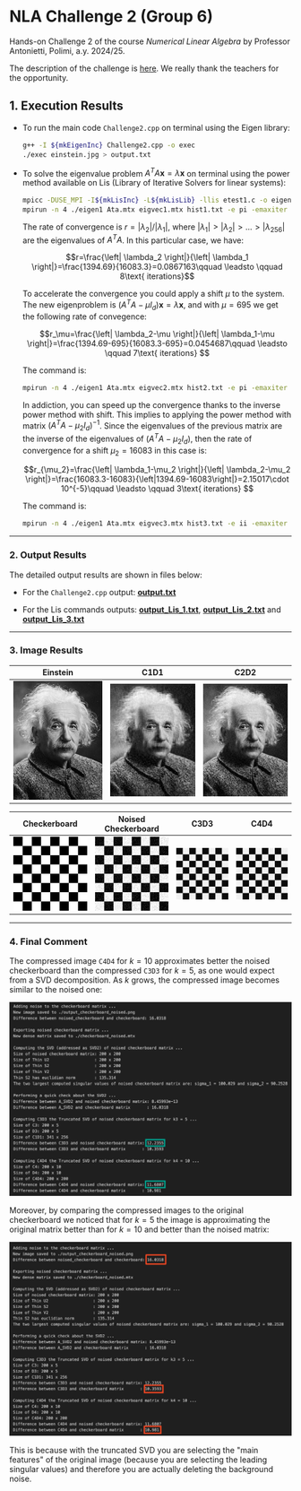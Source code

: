 # NLA Challenge 2 (Group 6)

Hands-on Challenge 2 of the course _Numerical Linear Algebra_ by Professor Antonietti, Polimi, a.y. 2024/25.

The description of the challenge is [here](Challenge2_description.pdf). We really thank the teachers for the opportunity.

## 1. Execution Results

- To run the main code `Challenge2.cpp` on terminal using the Eigen library:

  ```bash
  g++ -I ${mkEigenInc} Challenge2.cpp -o exec
  ./exec einstein.jpg > output.txt
  ```

- To solve the eigenvalue problem $A^TA \mathbf{x}=\lambda \mathbf{x}$ on terminal using the power method available on Lis (Library of Iterative Solvers for linear systems):

  ```bash
  mpicc -DUSE_MPI -I${mkLisInc} -L${mkLisLib} -llis etest1.c -o eigen1
  mpirun -n 4 ./eigen1 Ata.mtx eigvec1.mtx hist1.txt -e pi -emaxiter 100 -etol 1.e-8 > output_Lis_1.txt
  ```

  The rate of convergence is $r=\left| \lambda_2 \right|/\left| \lambda_1 \right|$, where $\left| \lambda_1 \right|> \left| \lambda_2 \right|> \dots > \left| \lambda_{256} \right|$ are the eigenvalues of $A^TA$. In this particular case, we have:
  
  $$r=\frac{\left| \lambda_2 \right|}{\left| \lambda_1 \right|}=\frac{1394.69}{16083.3}=0.0867163\qquad \leadsto \qquad 8\text{ iterations}$$

  To accelerate the convergence you could apply a shift $\mu$ to the system. The new eigenproblem is $\left(A^TA-\mu I_d \right)\mathbf{x}=\lambda \mathbf{x}$, and with $\mu=695$ we get the following rate of convegence:
    
  $$r_\mu=\frac{\left| \lambda_2-\mu \right|}{\left| \lambda_1-\mu \right|}=\frac{1394.69-695}{16083.3-695}=0.0454687\qquad \leadsto \qquad 7\text{ iterations} $$

  The command is:

  ```bash
  mpirun -n 4 ./eigen1 Ata.mtx eigvec2.mtx hist2.txt -e pi -emaxiter 100 -etol 1.e-8 -shift 695 > output_Lis_2.txt
  ```

  In addiction, you can speed up the convergence thanks to the inverse power method with shift. This implies to applying the power method with matrix $\left(A^TA-\mu_2 I_d \right)^{-1}$. Since the eigenvalues of the previous matrix are the inverse of the eigenvalues of $\left(A^TA-\mu_2 I_d \right)$, then the rate of convergence for a shift $\mu_2=16083$ in this case is:
  
  $$r_{\mu_2}=\frac{\left| \lambda_1-\mu_2 \right|}{\left| \lambda_2-\mu_2 \right|}=\frac{16083.3-16083}{\left|1394.69-16083\right|}=2.15017\cdot 10^{-5}\qquad \leadsto \qquad 3\text{ iterations} $$

  The command is:

  ```bash
  mpirun -n 4 ./eigen1 Ata.mtx eigvec3.mtx hist3.txt -e ii -emaxiter 100 -etol 1.e-8 -shift 16083 > output_Lis_3.txt
  ```

---

### 2. Output Results

The detailed output results are shown in files below:

- For the `Challenge2.cpp` output: **[output.txt](output.txt)**

- For the Lis commands outputs: **[output_Lis_1.txt](output_Lis_1.txt)**, **[output_Lis_2.txt](output_Lis_2.txt)**  and **[output_Lis_3.txt](output_Lis_3.txt)**

---

### 3. Image Results

| Einstein                  | C1D1                     | C2D2                     |
| ------------------------- | ------------------------ | ------------------------ |
| ![Einstein](einstein.jpg) | ![C1D1](output_C1D1.png) | ![C2D2](output_C2D2.png) |

| Checkerboard                             | Noised Checkerboard                                    | C3D3                     | C4D4                     |
| ---------------------------------------- | ------------------------------------------------------ | ------------------------ | ------------------------ |
| ![Checkerboard](output_checkerboard.png) | ![Noised Checkerboard](output_checkerboard_noised.png) | ![C3D3](output_C3D3.png) | ![C4D4](output_C4D4.png) |

---

### 4. Final Comment

The compressed image `C4D4` for $k=10$ approximates better the noised checkerboard than the compressed `C3D3` for $k=5$, as one would expect from a SVD decomposition. As $k$ grows, the compressed image becomes similar to the noised one:

![Comment1](comparison1.png)

Moreover, by comparing the compressed images to the original checkerboard we noticed that for $k=5$ the image is approximating the original matrix better than for $k=10$ and better than the noised matrix:

![Comment2](comparison2.png)

This is because with the truncated SVD you are selecting the "main features" of the original image (because you are selecting the leading singular values) and therefore you are actually deleting the background noise.
